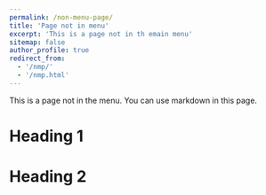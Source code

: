 ```yaml
---
permalink: /non-menu-page/
title: 'Page not in menu'
excerpt: 'This is a page not in th emain menu'
sitemap: false
author_profile: true
redirect_from:
  - '/nmp/'
  - '/nmp.html'
---
```


This is a page not in the menu. You can use markdown in this page.

# Heading 1

# Heading 2
